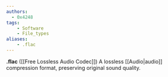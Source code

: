 ```yaml
---
authors:
  - 0x4248
tags:
    - Software
    - File_types
aliases:
    - .flac
---
```

**.flac** ([[Free Lossless Audio Codec]]) A lossless [[Audio|audio]] compression format, preserving original sound quality.
